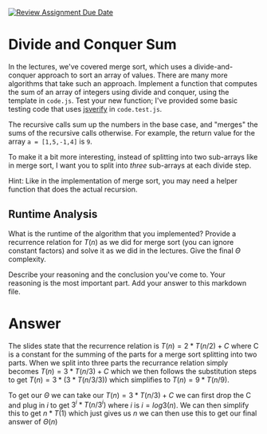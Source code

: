 [![Review Assignment Due Date](https://classroom.github.com/assets/deadline-readme-button-24ddc0f5d75046c5622901739e7c5dd533143b0c8e959d652212380cedb1ea36.svg)](https://classroom.github.com/a/E1vcEWuv)
# Divide and Conquer Sum

In the lectures, we've covered merge sort, which uses a divide-and-conquer
approach to sort an array of values. There are many more algorithms that take
such an approach. Implement a function that computes the sum of an array of
integers using divide and conquer, using the template in `code.js`. Test your
new function; I've provided some basic testing code that uses
[jsverify](https://jsverify.github.io/) in `code.test.js`.

The recursive calls sum up the numbers in the base case, and "merges" the sums
of the recursive calls otherwise. For example, the return value for the array `a
= [1,5,-1,4]` is `9`.

To make it a bit more interesting, instead of splitting into two sub-arrays like
in merge sort, I want you to split into *three* sub-arrays at each divide step.

Hint: Like in the implementation of merge sort, you may need a helper function
that does the actual recursion.

## Runtime Analysis

What is the runtime of the algorithm that you implemented? Provide a recurrence
relation for $T(n)$ as we did for merge sort (you can ignore constant factors)
and solve it as we did in the lectures. Give the final $\Theta$ complexity.

Describe your reasoning and the conclusion you've come to. Your reasoning is the
most important part. Add your answer to this markdown file.

# Answer
The slides state that the recurrence relation is $T(n) = 2 * T(n/2) + C$ where C is a constant for the summing of the parts for a merge sort splitting into two parts. When we split into three parts the recurrance relation simply becomes $T(n) = 3 * T(n/3) + C$ which we then follows the substitution steps to get $T(n) = 3 * (3 * T(n/3/3))$ which simplifies to $T(n) = 9 * T(n/9)$.

To get our $\Theta$ we can take our $T(n) = 3 * T(n/3) + C$ we can first drop the C and plug in $i$ to get $3^i * T(n/3^i)$ where $i$ is $i = log3(n)$. We can then simplify this to get $n * T(1)$ which just gives us $n$ we can then use this to get our final answer of $\Theta(n)$
